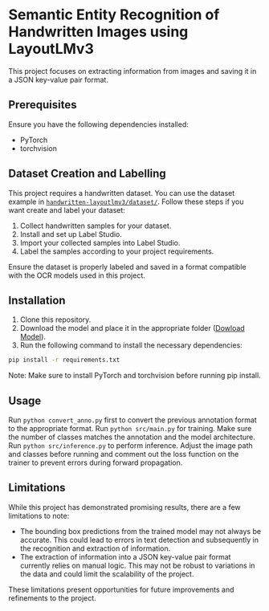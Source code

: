 # Semantic Entity Recognition of Handwritten Images using LayoutLMv3

This project focuses on extracting information from images and saving it in a JSON key-value pair format.

## Prerequisites

Ensure you have the following dependencies installed:

- PyTorch
- torchvision

## Dataset Creation and Labelling

This project requires a handwritten dataset. You can use the dataset example in [`handwritten-layoutlmv3/dataset/`](./dataset/). Follow these steps if you want create and label your dataset:

1. Collect handwritten samples for your dataset.
2. Install and set up Label Studio.
3. Import your collected samples into Label Studio.
4. Label the samples according to your project requirements.

Ensure the dataset is properly labeled and saved in a format compatible with the OCR models used in this project.

## Installation

1. Clone this repository.
2. Download the model and place it in the appropriate folder ([Dowload Model](https://drive.google.com/file/d/1b-Jyf6PVzE-zcfHFfEsG8wP6XsRf5SQ9/view?usp=sharing)).
3. Run the following command to install the necessary dependencies:

```bash
pip install -r requirements.txt
```
Note: Make sure to install PyTorch and torchvision before running pip install.

## Usage

Run `python convert_anno.py` first to convert the previous annotation format to the appropriate format.
Run `python src/main.py` for training. Make sure the number of classes matches the annotation and the model architecture.
Run `python src/inference.py` to perform inference. Adjust the image path and classes before running and comment out the loss function on the trainer to prevent errors during forward propagation.

## Limitations

While this project has demonstrated promising results, there are a few limitations to note:

- The bounding box predictions from the trained model may not always be accurate. This could lead to errors in text detection and subsequently in the recognition and extraction of information.
- The extraction of information into a JSON key-value pair format currently relies on manual logic. This may not be robust to variations in the data and could limit the scalability of the project.

These limitations present opportunities for future improvements and refinements to the project.
